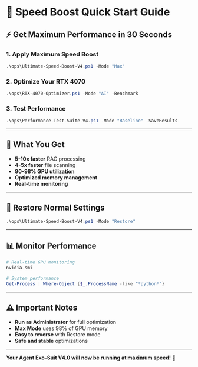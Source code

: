 # 🚀 Speed Boost Quick Start Guide

## ⚡ Get Maximum Performance in 30 Seconds

### 1. Apply Maximum Speed Boost
```powershell
.\ops\Ultimate-Speed-Boost-V4.ps1 -Mode "Max"
```

### 2. Optimize Your RTX 4070
```powershell
.\ops\RTX-4070-Optimizer.ps1 -Mode "AI" -Benchmark
```

### 3. Test Performance
```powershell
.\ops\Performance-Test-Suite-V4.ps1 -Mode "Baseline" -SaveResults
```

---

## 🎯 What You Get

- **5-10x faster** RAG processing
- **4-5x faster** file scanning  
- **90-98% GPU utilization**
- **Optimized memory management**
- **Real-time monitoring**

---

## 🔄 Restore Normal Settings
```powershell
.\ops\Ultimate-Speed-Boost-V4.ps1 -Mode "Restore"
```

---

## 📊 Monitor Performance
```powershell
# Real-time GPU monitoring
nvidia-smi

# System performance
Get-Process | Where-Object {$_.ProcessName -like "*python*"}
```

---

## ⚠️ Important Notes

- **Run as Administrator** for full optimization
- **Max Mode** uses 98% of GPU memory
- **Easy to reverse** with Restore mode
- **Safe and stable** optimizations

---

**Your Agent Exo-Suit V4.0 will now be running at maximum speed! 🚀**
